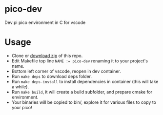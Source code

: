 # pico-dev

Dev pi pico environment in C for vscode

# Usage

- Clone or [download zip](https://github.com/xackery/pico-dev/archive/refs/heads/main.zip) of this repo.
- Edit Makefile top line `NAME := pico-dev` renaming it to your project's name.
- Bottom left corner of vscode, reopen in dev container.
- Run `make deps` to download deps folder.
- Run `make deps-install` to install dependencies in container (this will take a while).
- Run `make build`, it will create a build subfolder, and prepare cmake for environment.
- Your binaries will be copied to bin/, explore it for various files to copy to your pico!
